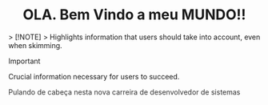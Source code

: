 <h1 align="center"> OLA. Bem Vindo a meu MUNDO!!</h1>
> [!NOTE]
> Highlights information that users should take into account, even when skimming.

> [!IMPORTANT]
> Crucial information necessary for users to succeed.
> 
<p style="color:#333333" align="justify" > Pulando de cabeça nesta nova carreira de desenvolvedor de sistemas </p>


<!--
**JeffKeKa/JeffKeka** is a ✨ _special_ ✨ repository because its `README.md` (this file) appears on your GitHub profile.

Here are some ideas to get you started:

- 🔭 I’m currently working on ...
- 🌱 I’m currently learning ...
- 👯 I’m looking to collaborate on ...
- 🤔 I’m looking for help with ...
- 💬 Ask me about ...
- 📫 How to reach me: ...
- 😄 Pronouns: ...
- ⚡ Fun fact: ...
-->
